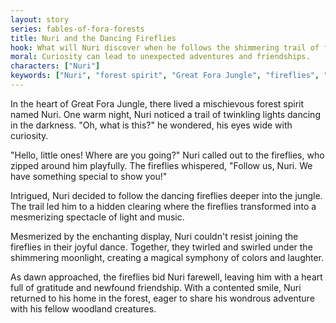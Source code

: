 ```yaml
---
layout: story
series: fables-of-fora-forests
title: Nuri and the Dancing Fireflies
hook: What will Nuri discover when he follows the shimmering trail of fireflies deep into the Great Fora Jungle?
moral: Curiosity can lead to unexpected adventures and friendships.
characters: ["Nuri"]
keywords: ["Nuri", "forest spirit", "Great Fora Jungle", "fireflies", "curiosity", "adventure", "friendship", "magical", "symphony", "gratitude"]
---
```


In the heart of Great Fora Jungle, there lived a mischievous forest spirit named Nuri. One warm night, Nuri noticed a trail of twinkling lights dancing in the darkness. "Oh, what is this?" he wondered, his eyes wide with curiosity.

"Hello, little ones! Where are you going?" Nuri called out to the fireflies, who zipped around him playfully. The fireflies whispered, "Follow us, Nuri. We have something special to show you!"

Intrigued, Nuri decided to follow the dancing fireflies deeper into the jungle. The trail led him to a hidden clearing where the fireflies transformed into a mesmerizing spectacle of light and music.

Mesmerized by the enchanting display, Nuri couldn't resist joining the fireflies in their joyful dance. Together, they twirled and swirled under the shimmering moonlight, creating a magical symphony of colors and laughter.

As dawn approached, the fireflies bid Nuri farewell, leaving him with a heart full of gratitude and newfound friendship. With a contented smile, Nuri returned to his home in the forest, eager to share his wondrous adventure with his fellow woodland creatures.

